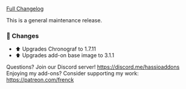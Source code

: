 [Full Changelog][changelog]

This is a general maintenance release.

### 🔨 Changes

- :arrow_up: Upgrades Chronograf to 1.7.11
- :arrow_up: Upgrades add-on base image to 3.1.1

[changelog]: https://github.com/hassio-addons/addon-influxdb/compare/v3.0.4...v3.0.5

Questions? Join our Discord server! https://discord.me/hassioaddons
Enjoying my add-ons? Consider supporting my work: https://patreon.com/frenck